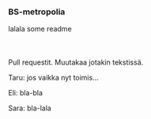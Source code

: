 ### BS-metropolia
lalala some readme
<br/>
<br/>
<br/>
<br/>
Pull requestit. Muutakaa jotakin tekstissä.

Taru: jos vaikka nyt toimis...

Eli: bla-bla

Sara: bla-lala
